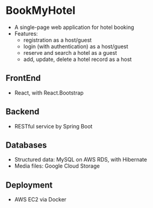 # BookMyHotel
  - A single-page web application for hotel booking
  - Features:
    - registration as a host/guest
    - login (with authentication) as a host/guest
    - reserve and search a hotel as a guest
    - add, update, delete a hotel record as a host

## FrontEnd
  - React, with React.Bootstrap
## Backend
  - RESTful service by Spring Boot
## Databases
  - Structured data: MySQL on AWS RDS, with Hibernate
  - Media files: Google Cloud Storage
## Deployment
  - AWS EC2 via Docker
